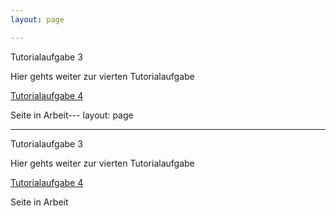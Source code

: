 ```yaml
---
layout: page

---
```


Tutorialaufgabe 3


Hier gehts weiter zur vierten Tutorialaufgabe

[Tutorialaufgabe 4](Tutorialaufgabe4.html)


Seite in Arbeit---
layout: page

---

Tutorialaufgabe 3


Hier gehts weiter zur vierten Tutorialaufgabe

[Tutorialaufgabe 4](Tutorialaufgabe4.html)


Seite in Arbeit